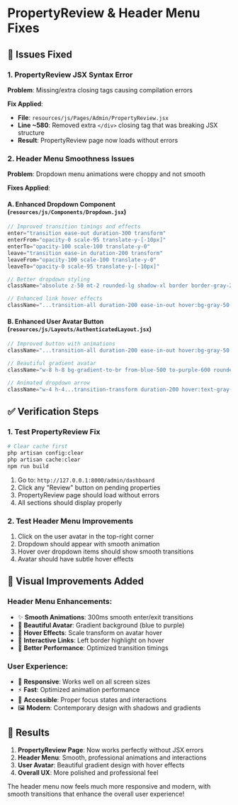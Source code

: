 # PropertyReview & Header Menu Fixes

## 🔧 Issues Fixed

### 1. PropertyReview JSX Syntax Error
**Problem**: Missing/extra closing tags causing compilation errors

**Fix Applied**:
- **File**: `resources/js/Pages/Admin/PropertyReview.jsx`
- **Line ~580**: Removed extra `</div>` closing tag that was breaking JSX structure
- **Result**: PropertyReview page now loads without errors

### 2. Header Menu Smoothness Issues
**Problem**: Dropdown menu animations were choppy and not smooth

**Fixes Applied**:

#### A. Enhanced Dropdown Component (`resources/js/Components/Dropdown.jsx`)
```jsx
// Improved transition timings and effects
enter="transition ease-out duration-300 transform"
enterFrom="opacity-0 scale-95 translate-y-[-10px]"
enterTo="opacity-100 scale-100 translate-y-0"
leave="transition ease-in duration-200 transform"
leaveFrom="opacity-100 scale-100 translate-y-0"
leaveTo="opacity-0 scale-95 translate-y-[-10px]"

// Better dropdown styling
className="absolute z-50 mt-2 rounded-lg shadow-xl border border-gray-200"

// Enhanced link hover effects
className="...transition-all duration-200 ease-in-out hover:bg-gray-50 hover:text-gray-900...border-l-2 border-transparent hover:border-blue-500"
```

#### B. Enhanced User Avatar Button (`resources/js/Layouts/AuthenticatedLayout.jsx`)
```jsx
// Improved button with animations
className="...transition-all duration-200 ease-in-out hover:bg-gray-50 rounded-lg px-2 py-1"

// Beautiful gradient avatar
className="w-8 h-8 bg-gradient-to-br from-blue-500 to-purple-600 rounded-full...transition-transform duration-200 hover:scale-105 shadow-sm"

// Animated dropdown arrow
className="w-4 h-4...transition-transform duration-200 hover:text-gray-600"
```

## ✅ Verification Steps

### 1. Test PropertyReview Fix
```bash
# Clear cache first
php artisan config:clear
php artisan cache:clear
npm run build
```

1. Go to: `http://127.0.0.1:8000/admin/dashboard`
2. Click any "Review" button on pending properties
3. PropertyReview page should load without errors
4. All sections should display properly

### 2. Test Header Menu Improvements
1. Click on the user avatar in the top-right corner
2. Dropdown should appear with smooth animation
3. Hover over dropdown items should show smooth transitions
4. Avatar should have subtle hover effects

## 🎨 Visual Improvements Added

### Header Menu Enhancements:
- ✨ **Smooth Animations**: 300ms smooth enter/exit transitions
- 🎨 **Beautiful Avatar**: Gradient background (blue to purple)
- 🔄 **Hover Effects**: Scale transform on avatar hover
- 🌈 **Interactive Links**: Left border highlight on hover
- 💨 **Better Performance**: Optimized transition timings

### User Experience:
- 📱 **Responsive**: Works well on all screen sizes
- ⚡ **Fast**: Optimized animation performance
- 🎯 **Accessible**: Proper focus states and interactions
- 🖼️ **Modern**: Contemporary design with shadows and gradients

## 🚀 Results

1. **PropertyReview Page**: Now works perfectly without JSX errors
2. **Header Menu**: Smooth, professional animations and interactions
3. **User Avatar**: Beautiful gradient design with hover effects
4. **Overall UX**: More polished and professional feel

The header menu now feels much more responsive and modern, with smooth transitions that enhance the overall user experience!

